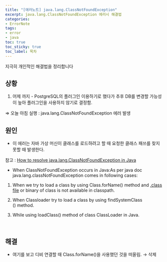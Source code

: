 ```yaml
---
title: "[에러노트] java.lang.ClassNotFoundException"
excerpt: java.lang.ClassNotFoundException 에러시 해결법
categories:
- ErrorNote
tags:
- error
- java
toc: true
toc_sticky: true
toc_label: 목차
---
```


지극히 개인적인 해결법을 정리합니다
<br> 


## 상황

1. 어제 까지 - PostgreSQL의 플러그인 이용하기로 했다가 추후 DB를 변경할 가능성이 높아 플러그인을 사용하지 않기로 결정함. 

⇒ 오늘 아침 실행 : java.lang.ClassNotFoundException 에러 발생

## 원인

- 이 에러는 자바 가상 머신이 클래스를 로드하려고 할 때 요청한 클래스 패쓰를 찾지 못할 때 발생한다.

 
참고 : [How to resolve java.lang.ClassNotFoundException in Java](https://javarevisited.blogspot.com/2011/08/classnotfoundexception-in-java-example.html)

- When ClassNotFoundException occurs in Java:As per java doc java.lang.classNotFoundException comes in following cases:

1) When we try to load a class by using Class.forName() method and [.class file](http://javarevisited.blogspot.sg/2012/05/10-points-about-class-file-in-java.html) or binary of class is not available in classpath.

2) When Classloader try to load a class by using findSystemClass () method.

3) While using loadClass() method of class ClassLoader in Java.

<br>

## 해결

- 여기를 보고 디비 연결할 때 Class.forName()을 사용했던 것을 떠올림. → 삭제